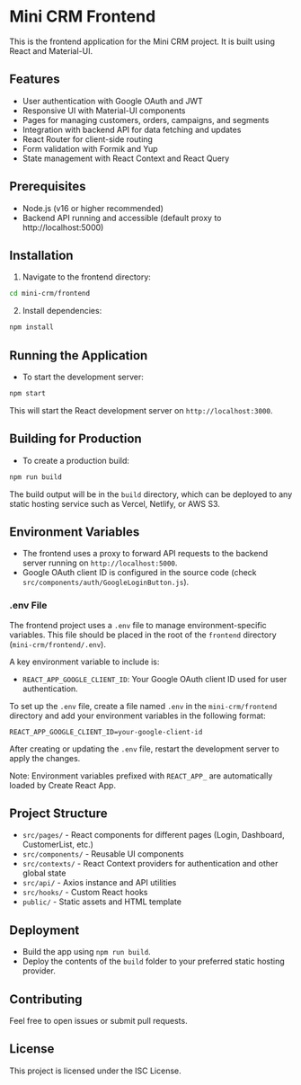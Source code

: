 # Mini CRM Frontend

This is the frontend application for the Mini CRM project. It is built using React and Material-UI.

## Features

- User authentication with Google OAuth and JWT
- Responsive UI with Material-UI components
- Pages for managing customers, orders, campaigns, and segments
- Integration with backend API for data fetching and updates
- React Router for client-side routing
- Form validation with Formik and Yup
- State management with React Context and React Query

## Prerequisites

- Node.js (v16 or higher recommended)
- Backend API running and accessible (default proxy to http://localhost:5000)

## Installation

1. Navigate to the frontend directory:

```bash
cd mini-crm/frontend
```

2. Install dependencies:

```bash
npm install
```

## Running the Application

- To start the development server:

```bash
npm start
```

This will start the React development server on `http://localhost:3000`.

## Building for Production

- To create a production build:

```bash
npm run build
```

The build output will be in the `build` directory, which can be deployed to any static hosting service such as Vercel, Netlify, or AWS S3.

## Environment Variables

- The frontend uses a proxy to forward API requests to the backend server running on `http://localhost:5000`.
- Google OAuth client ID is configured in the source code (check `src/components/auth/GoogleLoginButton.js`).

### .env File

The frontend project uses a `.env` file to manage environment-specific variables. This file should be placed in the root of the `frontend` directory (`mini-crm/frontend/.env`).

A key environment variable to include is:

- `REACT_APP_GOOGLE_CLIENT_ID`: Your Google OAuth client ID used for user authentication.

To set up the `.env` file, create a file named `.env` in the `mini-crm/frontend` directory and add your environment variables in the following format:

```
REACT_APP_GOOGLE_CLIENT_ID=your-google-client-id
```

After creating or updating the `.env` file, restart the development server to apply the changes.

Note: Environment variables prefixed with `REACT_APP_` are automatically loaded by Create React App.

## Project Structure

- `src/pages/` - React components for different pages (Login, Dashboard, CustomerList, etc.)
- `src/components/` - Reusable UI components
- `src/contexts/` - React Context providers for authentication and other global state
- `src/api/` - Axios instance and API utilities
- `src/hooks/` - Custom React hooks
- `public/` - Static assets and HTML template

## Deployment

- Build the app using `npm run build`.
- Deploy the contents of the `build` folder to your preferred static hosting provider.

## Contributing

Feel free to open issues or submit pull requests.

## License

This project is licensed under the ISC License.
